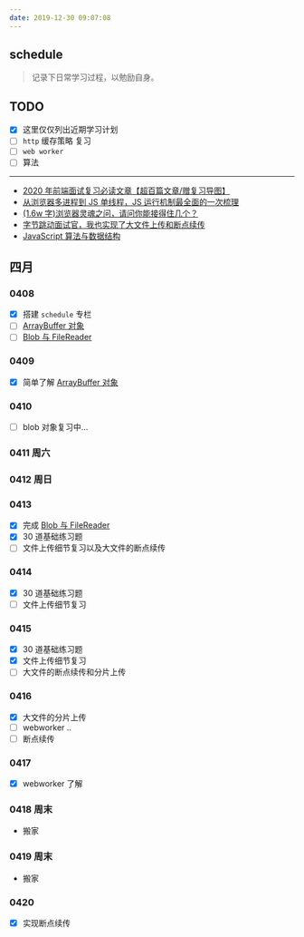 ```yaml
---
date: 2019-12-30 09:07:08
---
```


## schedule

> 记录下日常学习过程，以勉励自身。

## TODO

- [x] 这里仅仅列出近期学习计划
- [ ] `http` 缓存策略 复习
- [ ] `web worker`
- [ ] 算法

<Badge text="links to learn" type="success"/>

---

- [2020 年前端面试复习必读文章【超百篇文章/赠复习导图】](https://juejin.im/post/5e8b163ff265da47ee3f54a6)
- [从浏览器多进程到 JS 单线程，JS 运行机制最全面的一次梳理](https://juejin.im/post/5a6547d0f265da3e283a1df7)
- [(1.6w 字)浏览器灵魂之问，请问你能接得住几个？](https://juejin.im/post/5df5bcea6fb9a016091def69)
- [字节跳动面试官，我也实现了大文件上传和断点续传](https://juejin.im/post/5e367f6951882520ea398ef6)
- [JavaScript 算法与数据结构](https://github.com/trekhleb/javascript-algorithms/blob/master/README.zh-CN.md)

## 四月 <Badge text="学习 http" type="success"/> <Badge text="react 源码" type="warning" />

### 0408

- [x] 搭建 `schedule` 专栏
- [ ] [ArrayBuffer 对象](../javascript/arraybuffer.md)
- [ ] [Blob 与 FileReader](../javascript/blob.md)

### 0409

- [x] 简单了解 [ArrayBuffer 对象](../javascript/arraybuffer.md)

### 0410

- [ ] blob 对象复习中...

### 0411 周六 <Badge text="休息" type="warning" />

### 0412 周日 <Badge text="休息" type="warning" />

### 0413

- [x] 完成 [Blob 与 FileReader](../javascript/blob.md)
- [x] 30 道基础练习题
- [ ] 文件上传细节复习以及大文件的断点续传

### 0414

- [x] 30 道基础练习题
- [ ] 文件上传细节复习

### 0415

- [x] 30 道基础练习题
- [x] 文件上传细节复习
- [ ] 大文件的断点续传和分片上传

### 0416

- [x] 大文件的分片上传
- [ ] webworker ..
- [ ] 断点续传

### 0417

- [x] webworker 了解


### 0418 周末

- 搬家

### 0419 周末

- 搬家

### 0420 

- [x] 实现断点续传